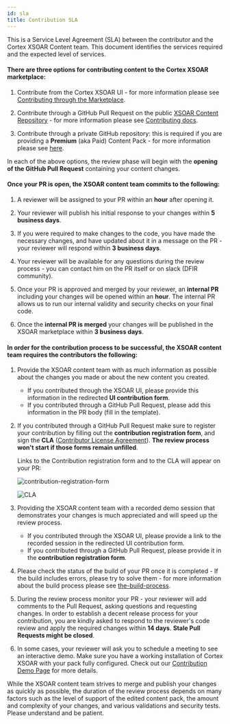 ```yaml
---
id: sla
title: Contribution SLA
---
```


This is a Service Level Agreement (SLA) between the contributor and the Cortex XSOAR Content team. This document identifies the services required and the expected level of services.

#### There are three options for contributing content to the Cortex XSOAR marketplace:

   1. Contribute from the Cortex XSOAR UI - for more information please see [Contributing through the Marketplace](../contributing/marketplace).
   
   2. Contribute through a GitHub Pull Request on the public [XSOAR Content Repository](https://github.com/demisto/content) - for more information please see [Contributing docs](../contributing/contributing#how-to-contribute).

   3. Contribute through a private GitHub repository: this is required if you are providing a **Premium** (aka Paid) Content Pack - for more information please see [here](../packs/premium_packs).
   

In each of the above options, the review phase will begin with the **opening of the GitHub Pull Request** containing your content changes.

#### Once your PR is open, the XSOAR content team commits to the following:

   1. A reviewer will be assigned to your PR within an **hour** after opening it.
   
   2. Your reviewer will publish his initial response to your changes within **5 business days**.
   
   3. If you were required to make changes to the code, you have made the necessary changes, and have updated about it in a message on the PR - your reviewer will respond within **3 business days**.
   
   4. Your reviewer will be available for any questions during the review process - you can contact him on the PR itself or on slack (DFIR community).
   
   5. Once your PR is approved and merged by your reviewer, an **internal PR** including your changes will be opened within an **hour**.
    The internal PR allows us to run our internal validity and security checks on your final code. 
   
   6. Once the **internal PR is merged** your changes will be published in the XSOAR marketplace within **3 business days**.



#### In order for the contribution process to be successful, the XSOAR content team requires the contributors the following:

   1. Provide the XSOAR content team with as much information as possible about the changes you made or about the new content you created.
        * If you contributed through the XSOAR UI, please provide this information in the redirected **UI contribution form**.
        * If you contributed through a GitHub Pull Request, please add this information in the PR body (fill in the template). 
   
   2. If you contributed through a GitHub Pull Request make sure to register your contribution by filling out the **contribution registration form**, and sign the **CLA** ([Contributor License Agreement](https://github.com/demisto/content/blob/master/docs/cla.pdf)).
      **The review process won't start if those forms remain unfilled**.
      
      Links to the Contribution registration form and to the CLA will appear on your PR:
      
      ![contribution-registration-form](/doc_imgs/contributing/contribution-registration-form.png)
      
      ![CLA](/doc_imgs/contributing/failed_CLA.png)
      
      
   3. Providing the XSOAR content team with a recorded demo session that demonstrates your changes is much appreciated and will speed up the review process.
        * If you contributed through the XSOAR UI, please provide a link to the recorded session in the redirected UI contribution form.
        * If you contributed through a GitHub Pull Request, please provide it in the **contribution registration form**.
   
   4. Please check the status of the build of your PR once it is completed - If the build includes errors, please try to solve them - for more information about the build process please see [the-build-process](../contributing/conventions#the-build-process).
   
   5. During the review process monitor your PR - your reviewer will add comments to the Pull Request, asking questions and requesting changes. In order to establish a decent release process for your contribution, you are kindly asked to respond to the reviewer's code review and apply the required changes within **14 days**.
      **Stale Pull Requests might be closed**.
    
   6. In some cases, your reviewer will ask you to schedule a meeting to see an interactive demo. Make sure you have a working installation of Cortex XSOAR with your pack fully configured. Check out our [Contribution Demo Page](../contributing/demo-prep) for more details.
   
   
 
While the XSOAR content team strives to merge and publish your changes as quickly as possible, the duration of the review process depends on many factors such as the level of support of the edited content pack, the amount and complexity of your changes, and various validations and security tests.
Please understand and be patient.

